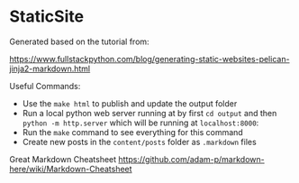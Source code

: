 # StaticSite

Generated based on the tutorial from: <br>

https://www.fullstackpython.com/blog/generating-static-websites-pelican-jinja2-markdown.html

Useful Commands:

* Use the ```make html``` to publish and update the output folder
* Run a local python web server running at by first ```cd output``` and then ```python -m http.server``` which will be running at ```localhost:8000```:
* Run the ```make``` command to see everything for this command
* Create new posts in the ```content/posts``` folder as ```.markdown``` files

Great Markdown Cheatsheet
https://github.com/adam-p/markdown-here/wiki/Markdown-Cheatsheet
